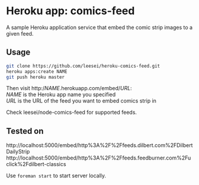 Heroku app: comics-feed
==================

A sample Heroku application service that embed the comic strip images to a given feed.

## Usage

```bash
git clone https://github.com/leesei/heroku-comics-feed.git
heroku apps:create NAME
git push heroku master
```

Then visit http:/_NAME_.herokuapp.com/embed/_URL_:  
  _NAME_ is the Heroku app name you specified  
  _URL_ is the URL of the feed you want to embed comics strip in

Check leesei/node-comics-feed for supported feeds.

## Tested on

http://localhost:5000/embed/http%3A%2F%2Ffeeds.dilbert.com%2FDilbertDailyStrip  
http://localhost:5000/embed/http%3A%2F%2Ffeeds.feedburner.com%2Fuclick%2Fdilbert-classics

Use `foreman start` to start server locally.
